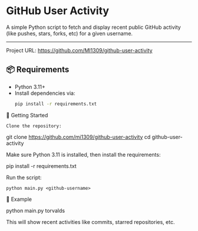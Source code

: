 # GitHub User Activity

A simple Python script to fetch and display recent public GitHub activity (like pushes, stars, forks, etc) for a given username.

---
Project URL: https://github.com/MI1309/github-user-activity


## 📦 Requirements

- Python 3.11+
- Install dependencies via:  
  ```bash
  pip install -r requirements.txt


🚀 Getting Started

    Clone the repository:

git clone https://github.com/mi1309/github-user-activity
cd github-user-activity

Make sure Python 3.11 is installed, then install the requirements:

pip install -r requirements.txt

Run the script:

    python main.py <github-username>

📁 Example

python main.py torvalds

This will show recent activities like commits, starred repositories, etc.
